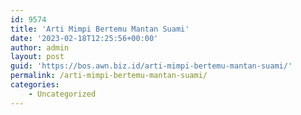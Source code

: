 ```yaml
---
id: 9574
title: 'Arti Mimpi Bertemu Mantan Suami'
date: '2023-02-18T12:25:56+00:00'
author: admin
layout: post
guid: 'https://bos.awn.biz.id/arti-mimpi-bertemu-mantan-suami/'
permalink: /arti-mimpi-bertemu-mantan-suami/
categories:
    - Uncategorized
---
```


